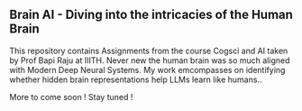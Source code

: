 ## Brain AI - Diving into the intricacies of the Human Brain

This repository contains Assignments from the course Cogsci and AI taken by Prof Bapi Raju at IIITH. 
Never new the human brain was so much aligned with Modern Deep Neural Systems. My work emcompasses on identifying whether hidden brain representations help LLMs learn like humans..

More to come soon ! Stay tuned ! 

